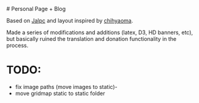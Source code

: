 # Personal Page + Blog

Based on [Jalpc](https://github.com/jarrekk/Jalpc) and layout inspired by [chihyaoma](https://chihyaoma.github.io).

Made a series of modifications and additions (latex, D3, HD banners, etc), but basically ruined the translation and donation functionality in the process.

# TODO:

- fix image paths (move images to static)-
- move gridmap static to static folder